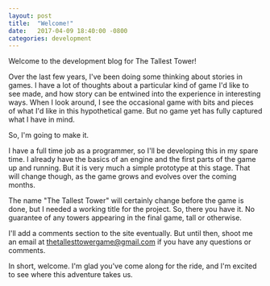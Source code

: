 ```yaml
---
layout: post
title:  "Welcome!"
date:   2017-04-09 18:40:00 -0800
categories: development
---
```

Welcome to the development blog for The Tallest Tower!

Over the last few years, I've been doing some thinking about stories in games. I have a lot of thoughts about a particular kind of game I'd like to see made, and how story can be entwined into the experience in interesting ways. When I look around, I see the occasional game with bits and pieces of what I'd like in this hypothetical game. But no game yet has fully captured what I have in mind.

So, I'm going to make it.

I have a full time job as a programmer, so I'll be developing this in my spare time. I already have the basics of an engine and the first parts of the game up and running. But it is very much a simple prototype at this stage. That will change though, as the game grows and evolves over the coming months.

The name "The Tallest Tower" will certainly change before the game is done, but I needed a working title for the project. So, there you have it. No guarantee of any towers appearing in the final game, tall or otherwise.

I'll add a comments section to the site eventually. But until then, shoot me an email at thetallesttowergame@gmail.com if you have any questions or comments.

In short, welcome. I'm glad you've come along for the ride, and I'm excited to see where this adventure takes us.
